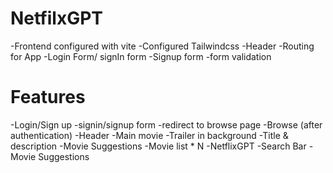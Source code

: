 # NetfilxGPT
-Frontend configured with vite
-Configured Tailwindcss
-Header
-Routing for App
-Login Form/ signIn form
-Signup form
-form validation

# Features
-Login/Sign up 
   -signin/signup form 
   -redirect to browse page
-Browse (after authentication)
   -Header
   -Main movie
    -Trailer in background
    -Title & description
    -Movie Suggestions
      -Movie list * N
-NetflixGPT
  -Search Bar
  -Movie Suggestions
        


